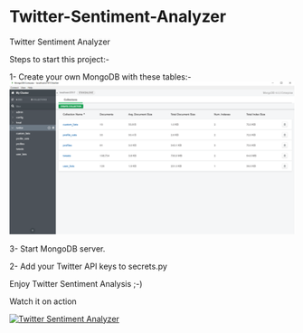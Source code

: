 # Twitter-Sentiment-Analyzer
Twitter Sentiment Analyzer

Steps to start this project:-

1- Create your own MongoDB with these tables:-
<img src="MongoDB-Config.png" />

3- Start MongoDB server.

2- Add your Twitter API keys to secrets.py

Enjoy Twitter Sentiment Analysis ;-)

Watch it on action

[![Twitter Sentiment Analyzer](http://img.youtube.com/vi/bGUw8hCrGLk/0.jpg)](https://www.youtube.com/watch?v=bGUw8hCrGLk "Twitter Sentiment Analyzer")

